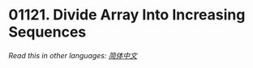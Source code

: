 # 01121. Divide Array Into Increasing Sequences

  _Read this in other languages:_
    [_简体中文_](README.zh-CN.md)

